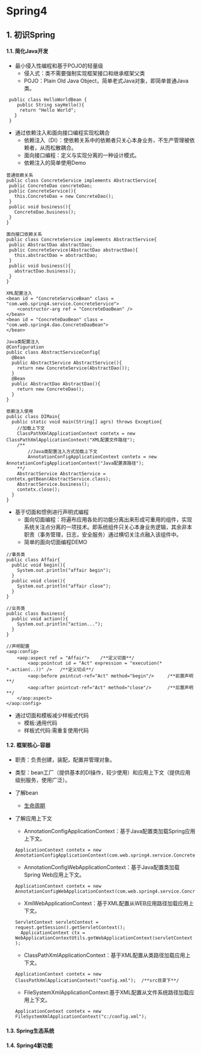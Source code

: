 # Spring4

## 1. 初识Spring

#### 1.1. 简化Java开发

* 最小侵入性编程和基于POJO的轻量级
  * 侵入式：类不需要强制实现框架接口和继承框架父类
  * POJO：Plain Old Java Object，简单老式Java对象，即简单普通Java类。
```
 public class HelloWorldBean {
    public String sayHello(){
     return "Hello World";
   }
 }
 ```
* 通过依赖注入和面向接口编程实现松耦合
  * 依赖注入（DI）：使依赖关系中的依赖者只关心本身业务，不生产管理被依赖者，从而松散耦合。
  * 面向接口编程：定义与实现分离的一种设计模式。
  * 依赖注入的简单使用Demo
 ```
普通依赖关系
public class ConcreteService implements AbstractService{
  public ConcreteDao concreteDao;
  public ConcreteService(){
    this.ConcreteDao = new ConcreteDao();
  }
  public void business(){
    ConcreteDao.business();
  }
}
 ```
 ```
面向接口依赖关系
public class ConcreteService implements AbstractService{
  public AbstractDao abstractDao;
  public ConcreteService(AbstractDao abstractDao){
    this.abstractDao = abstractDao;
  }
  public void business(){
    abstractDao.business();
  }
}
 ```
 ```
 XML配置注入
 <bean id = "ConcreteServiceBean" class = "com.web.spring4.service.ConcreteService">
     <constructor-arg ref = "ConcreteDaoBean" />
 </bean>
 <bean id = "ConcreteDaoBean" class = "com.web.spring4.dao.ConcreteDaoBean">
 </bean>
 ```
 ```
 Java类配置注入
 @Configuration
 public class AbstractServiceConfig{
   @Bean
   public AbstractService AbstractService(){
     return new ConcreteService(AbstractDao());
   }
   @Bean
   public AbstractDao AbstractDao(){
     return new ConcreteDao();
   }
 }
 ```
 ```
 依赖注入使用
 public class DIMain{
   public static void main(String[] agrs) throws Exception{
     //加载上下文
     ClassPathXmlApplicationContext contetx = new ClassPathXmlApplicationContext("XML配置文件路径");
     /**
         //Java类配置注入方式加载上下文
         AnnotationConfigApplicationContext contetx = new AnnotationConfigApplicationContext("Java配置类路径");
     **/
     AbstractService AbstractService = contetx.getBean(AbstractService.class);
     AbstractService.business();
     contetx.close();
   }
 }
 ```
* 基于切面和惯例进行声明式编程
  * 面向切面编程：将遍布应用各处的功能分离出来形成可重用的组件，实现系统关注点分离的一项技术。即系统组件只关心本身业务逻辑，其余非本职责（事务管理，日志，安全服务）通过横切关注点融入该组件中。
  * 简单的面向切面编程DEMO
 ```
 //事务类
 public class Affair{
   public void begin(){
     System.out.println("affair begin");
   }
   public void close(){
     System.out.println("affair close");
   }
 }
 ```
 ```
 //业务类
 public class Business{
   public void action(){
     System.out.println("action...");
   }
 }
 ```
 ```
 //声明配置
 <aop:config>
     <aop:aspect ref = "Affair">    /**定义切面**/
         <aop:pointcut id = "Act" expression = "execution(* *.action(..))" />   /**定义切点**/
         <aop:before pointcut-ref="Act" method="begin"/>     /**前置声明**/
         <aop:after pointcut-ref="Act" method="close"/>      /**后置声明**/
     </aop:aspect>
 </aop:config>
 ```

* 通过切面和模板减少样板式代码
  * 模板:通用代码
  * 样板式代码:需重复使用代码

#### 1.2. 框架核心-容器

* 职责：负责创建，装配，配置并管理对象。
* 类型：bean工厂（提供基本的DI操作，较少使用）和应用上下文（提供应用级别服务，使用广泛）。
* 了解bean
  * [生命周期](http://blog.csdn.net/lisongjia123/article/details/52091013)

* 了解应用上下文
  * AnnotationConfigApplicationContext：基于Java配置类加载Spring应用上下文。
  ```
  ApplicationContext contetx = new AnnotationConfigApplicationContext(com.web.spring4.service.ConcreteService.class);
  ```
  * AnnotationConfigWebApplicationContext：基于Java配置类加载Spring Web应用上下文。
  ```
  ApplicationContext contetx = new AnnotationConfigWebApplicationContext(com.web.spring4.service.ConcreteService.class);
  ```
  * XmlWebApplicationContext：基于XML配置从WEB应用路径加载应用上下文。
  ```
  ServletContext servletContext = request.getSession().getServletContext();
    ApplicationContext ctx = WebApplicationContextUtils.getWebApplicationContext(servletContext );
  ```
  * ClassPathXmlApplicationContext：基于XML配置从类路径加载应用上下文。
  ```
  ApplicationContext contetx = new ClassPathXmlApplicationContext("config.xml");  /**src目录下**/
  ```
  * FileSystemXmlApplicationContext:基于XML配置从文件系统路径加载应用上下文。
  ```
  ApplicationContext contetx = new FileSystemXmlApplicationContext("c:/config.xml");
  ```

#### 1.3. Spring生态系统

#### 1.4. Spring4新功能
